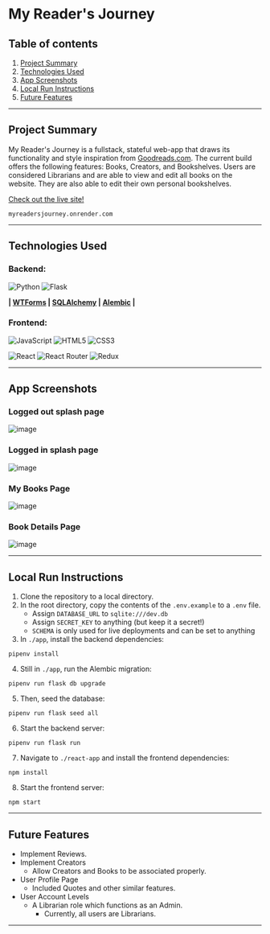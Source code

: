 # My Reader's Journey

## Table of contents
1. [Project Summary](#project-summary)
2. [Technologies Used](#technologies-used)
3. [App Screenshots](#app-screenshots)
4. [Local Run Instructions](#local-run-instructions)
5. [Future Features](#future-features)

---
## Project Summary
My Reader's Journey is a fullstack, stateful web-app that draws its functionality and style inspiration from [Goodreads.com](http://www.Goodreads.com/). The current build offers the following features: Books, Creators, and Bookshelves. Users are considered Librarians and are able to view and edit all books on the website. They are also able to edit their own personal bookshelves.

[Check out the live site!](https://myreadersjourney.onrender.com)

    myreadersjourney.onrender.com

---
## **Technologies Used**

### Backend:
![Python](https://img.shields.io/badge/python-3670A0?style=for-the-badge&logo=python&logoColor=ffdd54)
![Flask](https://img.shields.io/badge/flask-%23000.svg?style=for-the-badge&logo=flask&logoColor=white)

**| [WTForms](https://wtforms.readthedocs.io/en/3.0.x/) | [SQLAlchemy](https://www.sqlalchemy.org/) | [Alembic](https://alembic.sqlalchemy.org/en/latest/) |**

### Frontend:
![JavaScript](https://img.shields.io/badge/javascript-%23323330.svg?style=for-the-badge&logo=javascript&logoColor=%23F7DF1E)
![HTML5](https://img.shields.io/badge/html5-%23E34F26.svg?style=for-the-badge&logo=html5&logoColor=white)
![CSS3](https://img.shields.io/badge/css3-%231572B6.svg?style=for-the-badge&logo=css3&logoColor=white)

![React](https://img.shields.io/badge/react-%2320232a.svg?style=for-the-badge&logo=react&logoColor=%2361DAFB)
![React Router](https://img.shields.io/badge/React_Router-CA4245?style=for-the-badge&logo=react-router&logoColor=white)
![Redux](https://img.shields.io/badge/redux-%23593d88.svg?style=for-the-badge&logo=redux&logoColor=white)


---
## App Screenshots

### Logged out splash page
![image](https://user-images.githubusercontent.com/32800127/211245075-7588af94-4e16-4dc3-ab5a-553f7a00baa3.png)

### Logged in splash page
![image](https://user-images.githubusercontent.com/32800127/211245103-e231e4ca-42d3-4c15-a873-4d8c2ab4dc3c.png)

### My Books Page
![image](https://user-images.githubusercontent.com/32800127/211245127-5b0fda0a-6830-4706-84c2-eac6883111c2.png)

### Book Details Page
![image](https://user-images.githubusercontent.com/32800127/211245175-4b54987b-333c-4390-aa14-24fc7bf6940a.png)

---

## Local Run Instructions
1. Clone the repository to a local directory.
2. In the root directory, copy the contents of the `.env.example` to a `.env` file.
    - Assign `DATABASE_URL` to `sqlite:///dev.db`
    - Assign `SECRET_KEY` to anything (but keep it a secret!)
    - `SCHEMA` is only used for live deployments and can be set to anything
3. In `./app`, install the backend dependencies:
```
pipenv install
```
4. Still in `./app`, run the Alembic migration:
```
pipenv run flask db upgrade
```
5. Then, seed the database:
```
pipenv run flask seed all
```
6. Start the backend server:
```
pipenv run flask run
```
7. Navigate to `./react-app` and install the frontend dependencies:
```
npm install
```
8. Start the frontend server:
```
npm start
```
---

## Future Features
* Implement Reviews.
* Implement Creators
    - Allow Creators and Books to be associated properly.
* User Profile Page
    - Included Quotes and other similar features.
* User Account Levels
    - A Librarian role which functions as an Admin.
        - Currently, all users are Librarians.
---


